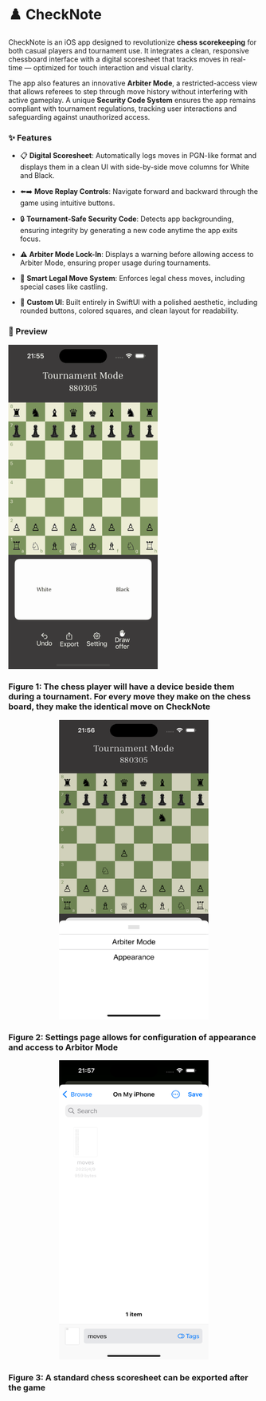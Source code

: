 # ♟️ CheckNote
CheckNote is an iOS app designed to revolutionize **chess scorekeeping** for both casual players and tournament use. It integrates a clean, responsive chessboard interface with a digital scoresheet that tracks moves in real-time — optimized for touch interaction and visual clarity.

The app also features an innovative **Arbiter Mode**, a restricted-access view that allows referees to step through move history without interfering with active gameplay. A unique **Security Code System** ensures the app remains compliant with tournament regulations, tracking user interactions and safeguarding against unauthorized access.

### ✨ Features
- 📋 **Digital Scoresheet**: Automatically logs moves in PGN-like format and displays them in a clean UI with side-by-side move columns for White and Black.

- ⬅️➡️ **Move Replay Controls**: Navigate forward and backward through the game using intuitive buttons.

- 🔒 **Tournament-Safe Security Code**: Detects app backgrounding, ensuring integrity by generating a new code anytime the app exits focus.

- ⚠️ **Arbiter Mode Lock-In**: Displays a warning before allowing access to Arbiter Mode, ensuring proper usage during tournaments.

- 🧠 **Smart Legal Move System**: Enforces legal chess moves, including special cases like castling.

- 🎨 **Custom UI**: Built entirely in SwiftUI with a polished aesthetic, including rounded buttons, colored squares, and clean layout for readability.

### 📱 Preview

![ChessMotion Demo](Asset/chessmotion_demo_small.gif)

### Figure 1: The chess player will have a device beside them during a tournament. For every move they make on the chess board, they make the identical move on CheckNote

<p align="center">
  <img src="Asset/Settings.png" alt="ChessMotion demo of move tracking" width="300" height="600">
</p>

### Figure 2: Settings page allows for configuration of appearance and access to Arbitor Mode

<p align="center">
  <img src="Asset/Export.png" alt="ChessMotion demo of move tracking" width="300" height="600">
</p>

### Figure 3: A standard chess scoresheet can be exported after the game
